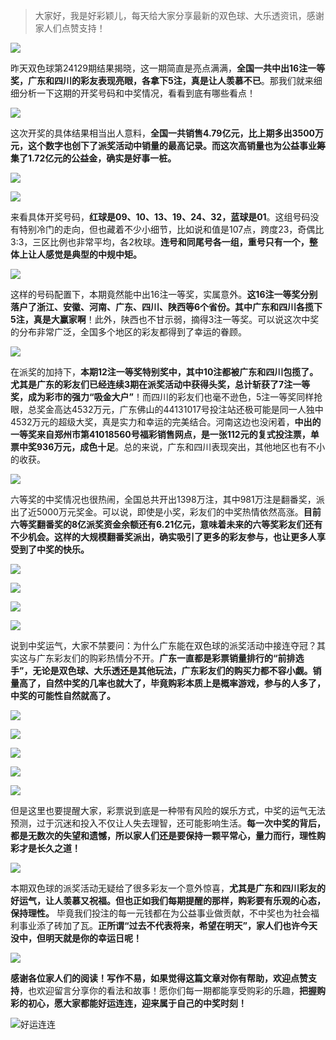 > 大家好，我是好彩颖儿，每天给大家分享最新的双色球、大乐透资讯，感谢家人们点赞支持！


![](https://cdn.jsdelivr.net/gh/wangwenjie1314/PicCDN/2024-11-11/1731280762314-image.png)


昨天双色球第24129期结果揭晓，这一期简直是亮点满满，**全国一共中出16注一等奖，广东和四川的彩友表现亮眼，各拿下5注，真是让人羡慕不已**。那我们就来细细分析一下这期的开奖号码和中奖情况，看看到底有哪些看点！


![](https://cdn.jsdelivr.net/gh/wangwenjie1314/PicCDN/2024-11-11/1731280775939-image.png)


这次开奖的具体结果相当出人意料，**全国一共销售4.79亿元，比上期多出3500万元，这个数字也创下了派奖活动中销量的最高记录。而这次高销量也为公益事业筹集了1.72亿元的公益金，确实是好事一桩。**


![](https://cdn.jsdelivr.net/gh/wangwenjie1314/PicCDN/2024-11-11/1731280567443-image.png)

![](https://cdn.jsdelivr.net/gh/wangwenjie1314/PicCDN/2024-11-11/1731280742499-image.png)


来看具体开奖号码，**红球是09、10、13、19、24、32，蓝球是01**。这组号码没有特别冷门的走向，但也藏着不少小细节，比如说和值是107点，跨度23，奇偶比3:3，三区比例也非常平均，各2枚球。**连号和同尾号各一组，重号只有一个，整体上让人感觉是典型的中规中矩。**


![](https://cdn.jsdelivr.net/gh/wangwenjie1314/PicCDN/2024-11-11/1731280583416-image.png)


这样的号码配置下，本期竟然能中出16注一等奖，实属意外。**这16注一等奖分别落户了浙江、安徽、河南、广东、四川、陕西等6个省份。其中广东和四川各揽下5注，真是大赢家啊**！此外，陕西也不甘示弱，摘得3注一等奖。可以说这次中奖的分布非常广泛，全国多个地区的彩友都得到了幸运的眷顾。


![](https://cdn.jsdelivr.net/gh/wangwenjie1314/PicCDN/2024-11-11/1731280981283-image.png)


在派奖的加持下，**本期12注一等奖特别奖中，其中10注都被广东和四川包揽了。尤其是广东的彩友们已经连续3期在派奖活动中获得头奖，总计斩获了7注一等奖，成为彩市的强力“吸金大户”**！而四川的彩友们也毫不逊色，5注一等奖同样抢眼，总奖金高达4532万元，广东佛山的44131017号投注站还极可能是同一人独中4532万元的超级大奖，真是实力和幸运的完美结合。河南这边也没闲着，**中出的一等奖来自郑州市第41018560号福彩销售网点，是一张112元的复式投注票，单票中奖936万元，成色十足**。总的来说，广东和四川表现突出，其他地区也有不小的收获。




![](https://cdn.jsdelivr.net/gh/wangwenjie1314/PicCDN/2024-11-11/1731280960742-image.png)




六等奖的中奖情况也很热闹，全国总共开出1398万注，其中981万注是翻番奖，派出了近5000万元奖金。可以说，即使是小奖，彩友们的中奖热情依然高涨。**目前六等奖翻番奖的8亿派奖资金余额还有6.21亿元，意味着未来的六等奖彩友们还有不少机会。这样的大规模翻番奖派出，确实吸引了更多的彩友参与，也让更多人享受到了中奖的快乐。**


![](https://cdn.jsdelivr.net/gh/wangwenjie1314/PicCDN/2024-11-11/1731280803606-image.png)

![](https://cdn.jsdelivr.net/gh/wangwenjie1314/PicCDN/2024-11-11/1731280810161-image.png)


![](https://cdn.jsdelivr.net/gh/wangwenjie1314/PicCDN/2024-11-11/1731280817263-image.png)


![](https://cdn.jsdelivr.net/gh/wangwenjie1314/PicCDN/2024-11-11/1731280827303-image.png)


说到中奖运气，大家不禁要问：为什么广东能在双色球的派奖活动中接连夺冠？其实这与广东彩友们的购彩热情分不开。**广东一直都是彩票销量排行的“前排选手”，无论是双色球、大乐透还是其他玩法，广东彩友们的购买力都不容小觑。销量高了，自然中奖的几率也就大了，毕竟购彩本质上是概率游戏，参与的人多了，中奖的可能性自然就高了。**


![](https://cdn.jsdelivr.net/gh/wangwenjie1314/PicCDN/2024-11-11/1731280870288-image.png)

![](https://cdn.jsdelivr.net/gh/wangwenjie1314/PicCDN/2024-11-11/1731280845155-image.png)


![](https://cdn.jsdelivr.net/gh/wangwenjie1314/PicCDN/2024-11-11/1731280878447-image.png)


![](https://cdn.jsdelivr.net/gh/wangwenjie1314/PicCDN/2024-11-11/1731280885292-image.png)


![](https://cdn.jsdelivr.net/gh/wangwenjie1314/PicCDN/2024-11-11/1731280892025-image.png)



但是这里也要提醒大家，彩票说到底是一种带有风险的娱乐方式，中奖的运气无法预测，过于沉迷和投入不仅让人失去理智，还可能影响生活。**每一次中奖的背后，都是无数次的失望和遗憾，所以家人们还是要保持一颗平常心，量力而行，理性购彩才是长久之道！**


![](https://cdn.jsdelivr.net/gh/wangwenjie1314/PicCDN/2024-11-11/1731281022595-image.png)


本期双色球的派奖活动无疑给了很多彩友一个意外惊喜，**尤其是广东和四川彩友的好运气，让人羡慕又祝福。但也正如我们每期提醒的那样，购彩要有乐观的心态，保持理性。** 毕竟我们投注的每一元钱都在为公益事业做贡献，不中奖也为社会福利事业添了砖加了瓦。**正所谓“过去不代表将来，希望在明天”，家人们也许今天没中，但明天就是你的幸运日呢！**


![](https://cdn.jsdelivr.net/gh/wangwenjie1314/PicCDN/2024-11-11/1731281064538-image.png)


**感谢各位家人们的阅读！写作不易，如果觉得这篇文章对你有帮助，欢迎点赞支持**，也欢迎留言分享你的看法和故事！愿你们每一期都能享受购彩的乐趣，**把握购彩的初心，愿大家都能好运连连，迎来属于自己的中奖时刻！**

![好运连连](https://cdn.jsdelivr.net/gh/wangwenjie1314/PicCDN/2024-8-15/1723703020184-image.png)

